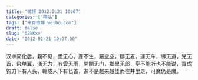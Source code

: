 ```yaml
---
title: "微博 2012.2.21 10:07"
categories: ["嘀咕"]
tags: ["来自微博 weibo.com"]
draft: false
slug: "62kKxv"
date: "2012-02-21 10:07:00"
---
```


<p>汉字简化后，親不见，愛无心，產不生，厰空空，麵无麦，運无车，導无道，兒无首，飛单翼，湧无力，有雲无雨，開関无门，鄉里无郎，聖不能听也不能说，買成钩刀下有人头，輪成人下有匕首，進不是越来越佳而往井里走，可魔仍是魔。 ​​​​</p>
